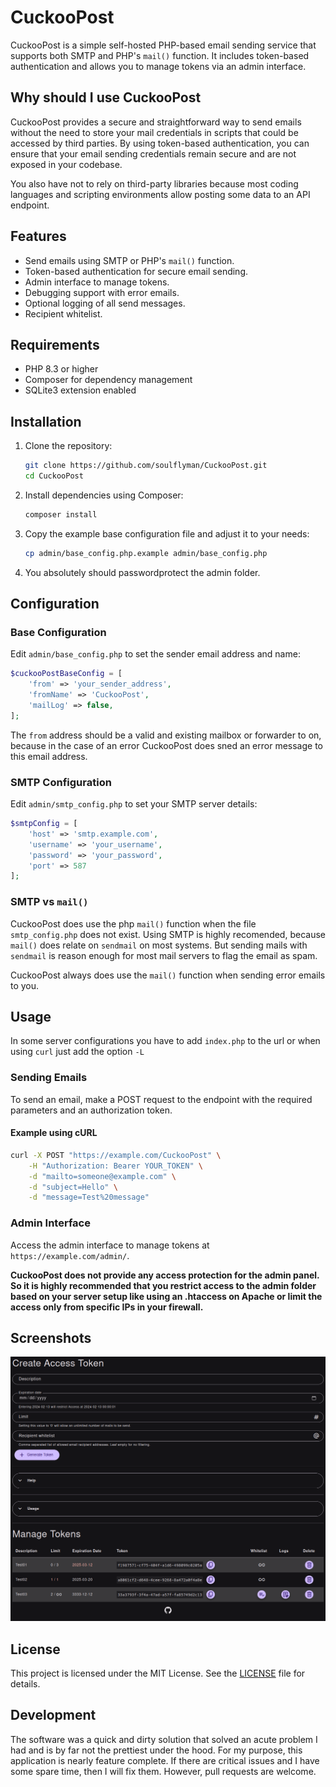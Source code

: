 # CuckooPost

CuckooPost is a simple self-hosted PHP-based email sending service that supports both SMTP and PHP's `mail()` function. It includes token-based authentication and allows you to manage tokens via an admin interface.

## Why should I use CuckooPost

CuckooPost provides a secure and straightforward way to send emails without the need to store your mail credentials in scripts that could be accessed by third parties. By using token-based authentication, you can ensure that your email sending credentials remain secure and are not exposed in your codebase.

You also have not to rely on third-party libraries because most coding languages and scripting environments allow posting some data to an API endpoint.

## Features

- Send emails using SMTP or PHP's `mail()` function.
- Token-based authentication for secure email sending.
- Admin interface to manage tokens.
- Debugging support with error emails.
- Optional logging of all send messages.
- Recipient whitelist.

## Requirements

- PHP 8.3 or higher
- Composer for dependency management
- SQLite3 extension enabled

## Installation

1. Clone the repository:

    ```sh
    git clone https://github.com/soulflyman/CuckooPost.git
    cd CuckooPost
    ```

2. Install dependencies using Composer:

    ```sh
    composer install
    ```

3. Copy the example base configuration file and adjust it to your needs:

    ```sh
    cp admin/base_config.php.example admin/base_config.php
    ```

4. You absolutely should passwordprotect the admin folder.

## Configuration

### Base Configuration

Edit `admin/base_config.php` to set the sender email address and name:

```php
$cuckooPostBaseConfig = [
    'from' => 'your_sender_address',
    'fromName' => 'CuckooPost',
    'mailLog' => false,
];
```

The `from` address should be a valid and existing mailbox or forwarder to on, because in the case of an error CuckooPost does sned an error message to this email address.

### SMTP Configuration

Edit `admin/smtp_config.php` to set your SMTP server details:

```php
$smtpConfig = [
    'host' => 'smtp.example.com',
    'username' => 'your_username',
    'password' => 'your_password',
    'port' => 587
];
```

### SMTP vs `mail()`

CuckooPost does use the php `mail()` function when the file `smtp_config.php` does not exist. Using SMTP is highly recomended, because `mail()` does relate on `sendmail` on most systems. But sending mails with `sendmail` is reason enough for most mail servers to flag the email as spam.

CuckooPost always does use the `mail()` function when sending error emails to you.

## Usage

In some server configurations you have to add `index.php` to the url or when using `curl` just add the option `-L`

### Sending Emails

To send an email, make a POST request to the endpoint with the required parameters and an authorization token.

#### Example using cURL

```sh
curl -X POST "https://example.com/CuckooPost" \
    -H "Authorization: Bearer YOUR_TOKEN" \
    -d "mailto=someone@example.com" \
    -d "subject=Hello" \
    -d "message=Test%20message"
```

### Admin Interface

Access the admin interface to manage tokens at `https://example.com/admin/`.

**CuckooPost does not provide any access protection for the admin panel. So it is highly recommended that you restrict access to the admin folder based on your server setup like using an .htaccess on Apache or limit the access only from specific IPs in your firewall.**

## Screenshots

![Admin Overview](screenshots/admin-overview.png "Admin panel overview screenshot")

## License

This project is licensed under the MIT License. See the [LICENSE](LICENSE) file for details.

## Development

The software was a quick and dirty solution that solved an acute problem I had and is by far not the prettiest under the hood. For my purpose, this application is nearly feature complete. If there are critical issues and I have some spare time, then I will fix them. However, pull requests are welcome.
